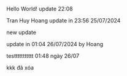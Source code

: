 Hello World!
update 22:08

Tran Huy Hoang update in 23:56 25/07/2024

new update

update in 01:04 26/07/2024 by Hoang

testtttttttttt 01:48 ngày 26/07


kkk đã xóa
